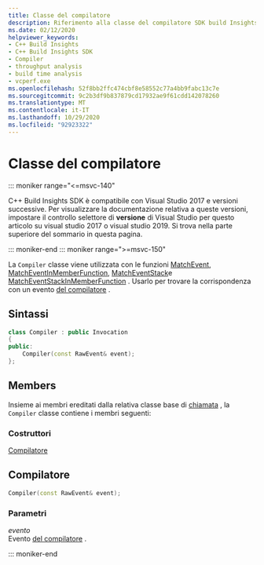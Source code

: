 ```yaml
---
title: Classe del compilatore
description: Riferimento alla classe del compilatore SDK build Insights di C++.
ms.date: 02/12/2020
helpviewer_keywords:
- C++ Build Insights
- C++ Build Insights SDK
- Compiler
- throughput analysis
- build time analysis
- vcperf.exe
ms.openlocfilehash: 52f8bb2ffc474cbf8e58552c77a4bb9fabc13c7e
ms.sourcegitcommit: 9c2b3df9b837879cd17932ae9f61cdd142078260
ms.translationtype: MT
ms.contentlocale: it-IT
ms.lasthandoff: 10/29/2020
ms.locfileid: "92923322"
---
```

# <a name="compiler-class"></a>Classe del compilatore

::: moniker range="<=msvc-140"

C++ Build Insights SDK è compatibile con Visual Studio 2017 e versioni successive. Per visualizzare la documentazione relativa a queste versioni, impostare il controllo selettore di **versione** di Visual Studio per questo articolo su visual studio 2017 o visual studio 2019. Si trova nella parte superiore del sommario in questa pagina.

::: moniker-end
::: moniker range=">=msvc-150"

La `Compiler` classe viene utilizzata con le funzioni [MatchEvent](../functions/match-event.md), [MatchEventInMemberFunction](../functions/match-event-in-member-function.md), [MatchEventStack](../functions/match-event-stack.md)e [MatchEventStackInMemberFunction](../functions/match-event-stack-in-member-function.md) . Usarlo per trovare la corrispondenza con un evento [del compilatore](../event-table.md#compiler) .

## <a name="syntax"></a>Sintassi

```cpp
class Compiler : public Invocation
{
public:
    Compiler(const RawEvent& event);
};
```

## <a name="members"></a>Members

Insieme ai membri ereditati dalla relativa classe base di [chiamata](invocation.md) , la `Compiler` classe contiene i membri seguenti:

### <a name="constructors"></a>Costruttori

[Compilatore](#compiler)

## <a name="compiler"></a><a name="compiler"></a> Compilatore

```cpp
Compiler(const RawEvent& event);
```

### <a name="parameters"></a>Parametri

*evento*\
Evento [del compilatore](../event-table.md#compiler) .

::: moniker-end
